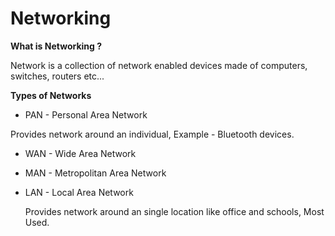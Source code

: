 # Networking

**What is Networking ?**

Network is a collection of network enabled devices made of computers, switches, routers etc...

**Types of Networks**

* PAN - Personal Area Network

 Provides network around an individual, Example - Bluetooth devices. 

* WAN - Wide Area Network

* MAN - Metropolitan Area Network

* LAN - Local Area Network

   Provides network around an single location like office and schools, Most Used.


